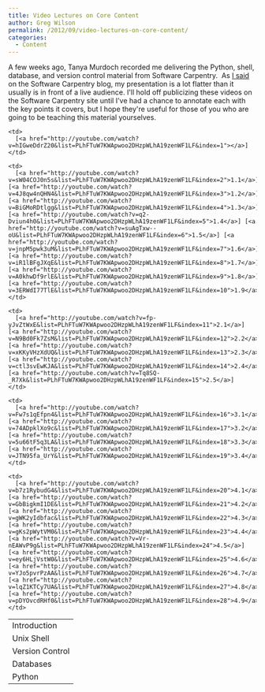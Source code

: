 ```yaml
---
title: Video Lectures on Core Content
author: Greg Wilson
permalink: /2012/09/video-lectures-on-core-content/
categories:
  - Content
---
```

A few weeks ago, Tanya Murdoch recorded me delivering the Python, shell, database, and version control material from Software Carpentry.  As [I said][1] on the Software Carpentry blog, my presentation is a lot flatter than it usually is in front of a live audience. I'll hold off publicizing these videos on the Software Carpentry site until I've had a chance to annotate each with the key points it covers, but I hope they're useful for those of you who are going to be teaching this material yourselves.

<table>
  <tr>
    <td>
      Introduction
    </td>
    
    <td>
      [<a href="http://youtube.com/watch?v=hIGweDdrZ20&list=PLhFTuW7KWApwoo2DHzpWLhA19zenWF1LF&index=1"></a>]
    </td>
  </tr>
  
  <tr>
    <td>
      Unix Shell
    </td>
    
    <td>
      [<a href="http://youtube.com/watch?v=sW04COJ0n5s&list=PLhFTuW7KWApwoo2DHzpWLhA19zenWF1LF&index=2">1.1</a>] [<a href="http://youtube.com/watch?v=4J8qw4nQHN4&list=PLhFTuW7KWApwoo2DHzpWLhA19zenWF1LF&index=3">1.2</a>] [<a href="http://youtube.com/watch?v=BiGMoRDtlgg&list=PLhFTuW7KWApwoo2DHzpWLhA19zenWF1LF&index=4">1.3</a>] [<a href="http://youtube.com/watch?v=q2-Dviun4h0&list=PLhFTuW7KWApwoo2DHzpWLhA19zenWF1LF&index=5">1.4</a>] [<a href="http://youtube.com/watch?v=suAgTxw--oU&list=PLhFTuW7KWApwoo2DHzpWLhA19zenWF1LF&index=6">1.5</a>] [<a href="http://youtube.com/watch?v=jnpM5pwk3uM&list=PLhFTuW7KWApwoo2DHzpWLhA19zenWF1LF&index=7">1.6</a>] [<a href="http://youtube.com/watch?v=iR1lBFgJXqE&list=PLhFTuW7KWApwoo2DHzpWLhA19zenWF1LF&index=8">1.7</a>] [<a href="http://youtube.com/watch?v=A0khwDf9rlE&list=PLhFTuW7KWApwoo2DHzpWLhA19zenWF1LF&index=9">1.8</a>] [<a href="http://youtube.com/watch?v=3ERWdI77TlE&list=PLhFTuW7KWApwoo2DHzpWLhA19zenWF1LF&index=10">1.9</a>]
    </td>
  </tr>
  
  <tr>
    <td>
      Version Control
    </td>
    
    <td>
      [<a href="http://youtube.com/watch?v=fp-yJvZtWxE&list=PLhFTuW7KWApwoo2DHzpWLhA19zenWF1LF&index=11">2.1</a>] [<a href="http://youtube.com/watch?v=N9Bd0Fk7ZsM&list=PLhFTuW7KWApwoo2DHzpWLhA19zenWF1LF&index=12">2.2</a>] [<a href="http://youtube.com/watch?v=xKKyVHzXdUQ&list=PLhFTuW7KWApwoo2DHzpWLhA19zenWF1LF&index=13">2.3</a>] [<a href="http://youtube.com/watch?v=ctl3svEwKJA&list=PLhFTuW7KWApwoo2DHzpWLhA19zenWF1LF&index=14">2.4</a>] [<a href="http://youtube.com/watch?v=Tq8SQ-_R7Xk&list=PLhFTuW7KWApwoo2DHzpWLhA19zenWF1LF&index=15">2.5</a>]
    </td>
  </tr>
  
  <tr>
    <td>
      Databases
    </td>
    
    <td>
      [<a href="http://youtube.com/watch?v=Fw7s1qEfpn4&list=PLhFTuW7KWApwoo2DHzpWLhA19zenWF1LF&index=16">3.1</a>] [<a href="http://youtube.com/watch?v=74ADpklXo9c&list=PLhFTuW7KWApwoo2DHzpWLhA19zenWF1LF&index=17">3.2</a>] [<a href="http://youtube.com/watch?v=5u66tF5q3LA&list=PLhFTuW7KWApwoo2DHzpWLhA19zenWF1LF&index=18">3.3</a>] [<a href="http://youtube.com/watch?v=JTN95fa_UrY&list=PLhFTuW7KWApwoo2DHzpWLhA19zenWF1LF&index=19">3.4</a>]
    </td>
  </tr>
  
  <tr>
    <td>
      Python
    </td>
    
    <td>
      [<a href="http://youtube.com/watch?v=b7z1RybudG4&list=PLhFTuW7KWApwoo2DHzpWLhA19zenWF1LF&index=20">4.1</a>] [<a href="http://youtube.com/watch?v=GbBigkmI1DE&list=PLhFTuW7KWApwoo2DHzpWLhA19zenWF1LF&index=21">4.2</a>] [<a href="http://youtube.com/watch?v=gWK2yIdbfac&list=PLhFTuW7KWApwoo2DHzpWLhA19zenWF1LF&index=22">4.3</a>] [<a href="http://youtube.com/watch?v=gKs2pWytVM0&list=PLhFTuW7KWApwoo2DHzpWLhA19zenWF1LF&index=23">4.4</a>] [<a href="http://youtube.com/watch?v=Vr-nEAWvP9g&list=PLhFTuW7KWApwoo2DHzpWLhA19zenWF1LF&index=24">4.5</a>] [<a href="http://youtube.com/watch?v=ey6HLjVstW0&list=PLhFTuW7KWApwoo2DHzpWLhA19zenWF1LF&index=25">4.6</a>] [<a href="http://youtube.com/watch?v=YJo5pvrPzAA&list=PLhFTuW7KWApwoo2DHzpWLhA19zenWF1LF&index=26">4.7</a>] [<a href="http://youtube.com/watch?v=lqZ1KTCy7UA&list=PLhFTuW7KWApwoo2DHzpWLhA19zenWF1LF&index=27">4.8</a>] [<a href="http://youtube.com/watch?v=pDYOvcdRHf0&list=PLhFTuW7KWApwoo2DHzpWLhA19zenWF1LF&index=28">4.9</a>]
    </td>
  </tr>
</table>

 [1]: http://software-carpentry.org/2012/09/lifted-by-the-audience/
